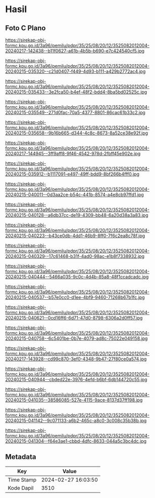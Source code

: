 # Hasil

## Foto C Plano

https://sirekap-obj-formc.kpu.go.id/3a96/pemilu/pdpr/35/25/08/20/12/3525082012004-20240217-142438--b11f0627-a61b-4b5b-b690-e7c424540cf5.jpg

https://sirekap-obj-formc.kpu.go.id/3a96/pemilu/pdpr/35/25/08/20/12/3525082012004-20240215-035320--c21d0407-f449-4d93-b111-a429b2772ac4.jpg

https://sirekap-obj-formc.kpu.go.id/3a96/pemilu/pdpr/35/25/08/20/12/3525082012004-20240215-035433--3e2fca50-b4ef-48f2-bdd4-8ba5bd02525c.jpg

https://sirekap-obj-formc.kpu.go.id/3a96/pemilu/pdpr/35/25/08/20/12/3525082012004-20240215-035549--271d0fac-70a5-4377-8801-86cac61b33c2.jpg

https://sirekap-obj-formc.kpu.go.id/3a96/pemilu/pdpr/35/25/08/20/12/3525082012004-20240215-035658--9b16b665-d344-4c8c-8673-8a52ce38e92f.jpg

https://sirekap-obj-formc.kpu.go.id/3a96/pemilu/pdpr/35/25/08/20/12/3525082012004-20240217-144945--3ff9aff8-9f46-4542-978d-2fbff45e902e.jpg

https://sirekap-obj-formc.kpu.go.id/3a96/pemilu/pdpr/35/25/08/20/12/3525082012004-20240215-035912--b1117091-e497-49ff-bdd9-8bf266b4fff0.jpg

https://sirekap-obj-formc.kpu.go.id/3a96/pemilu/pdpr/35/25/08/20/12/3525082012004-20240215-040011--0d3aa2ce-b54c-441b-8574-a4e8cb97ffd1.jpg

https://sirekap-obj-formc.kpu.go.id/3a96/pemilu/pdpr/35/25/08/20/12/3525082012004-20240215-040128--a6db37cc-de19-4309-bb48-6a20d38a3a83.jpg

https://sirekap-obj-formc.kpu.go.id/3a96/pemilu/pdpr/35/25/08/20/12/3525082012004-20240215-040223--b43ce0db-4dd1-46b9-8ff0-7f6c2ea8c78f.jpg

https://sirekap-obj-formc.kpu.go.id/3a96/pemilu/pdpr/35/25/08/20/12/3525082012004-20240215-040329--17c61468-b31f-4ad0-98ac-e1b8f7338932.jpg

https://sirekap-obj-formc.kpu.go.id/3a96/pemilu/pdpr/35/25/08/20/12/3525082012004-20240215-040444--5466a035-9c0c-4d4b-85a8-48f1ccadcadc.jpg

https://sirekap-obj-formc.kpu.go.id/3a96/pemilu/pdpr/35/25/08/20/12/3525082012004-20240215-040537--b57e0cc0-d1ee-4bf9-9460-71268b67b1fc.jpg

https://sirekap-obj-formc.kpu.go.id/3a96/pemilu/pdpr/35/25/08/20/12/3525082012004-20240215-040621--0cd16ff6-6d71-47d0-8798-6306a2d0ff57.jpg

https://sirekap-obj-formc.kpu.go.id/3a96/pemilu/pdpr/35/25/08/20/12/3525082012004-20240215-040758--6c5401be-0b7e-4079-ad8c-75022e049158.jpg

https://sirekap-obj-formc.kpu.go.id/3a96/pemilu/pdpr/35/25/08/20/12/3525082012004-20240217-143928--cd99c870-3ef0-4348-9b47-27f80ce0a574.jpg

https://sirekap-obj-formc.kpu.go.id/3a96/pemilu/pdpr/35/25/08/20/12/3525082012004-20240215-040944--cbded22e-3976-4efd-b6bf-6db144720c55.jpg

https://sirekap-obj-formc.kpu.go.id/3a96/pemilu/pdpr/35/25/08/20/12/3525082012004-20240215-041035--38586085-527e-4115-9ace-8137d37ff198.jpg

https://sirekap-obj-formc.kpu.go.id/3a96/pemilu/pdpr/35/25/08/20/12/3525082012004-20240215-041142--9c071133-a6b2-465c-a8c0-3c008c35b38b.jpg

https://sirekap-obj-formc.kpu.go.id/3a96/pemilu/pdpr/35/25/08/20/12/3525082012004-20240215-041304--f64e3ae1-cbbd-4dfc-8633-044a5c3bc4dc.jpg


## Metadata

| Key        | Value               |
| ---------- | ------------------- |
| Time Stamp | 2024-02-27 16:03:50 |
| Kode Dapil | 3510                |



